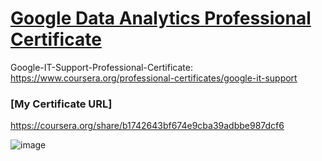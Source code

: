 # [Google Data Analytics Professional Certificate](https://www.coursera.org/professional-certificates/google-data-analytics)

Google-IT-Support-Professional-Certificate:
https://www.coursera.org/professional-certificates/google-it-support

### [My Certificate URL]
https://coursera.org/share/b1742643bf674e9cba39adbbe987dcf6

![image](https://user-images.githubusercontent.com/98630446/155992619-7a4f2e6c-72dd-4ddc-b065-8f04cf6625c7.png)
